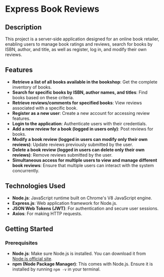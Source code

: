 # Express Book Reviews

## Description

This project is a server-side application designed for an online book retailer, enabling users to manage book ratings and reviews, search for books by ISBN, author, and title, as well as register, log in, and modify their own reviews.

## Features

- **Retrieve a list of all books available in the bookshop**: Get the complete inventory of books.
- **Search for specific books by ISBN, author names, and titles**: Find books based on these criteria.
- **Retrieve reviews/comments for specified books**: View reviews associated with a specific book.
- **Register as a new user**: Create a new account for accessing review features.
- **Login to the application**: Authenticate users with their credentials.
- **Add a new review for a book (logged in users only)**: Post reviews for books.
- **Modify a book review (logged in users can modify only their own reviews)**: Update reviews previously submitted by the user.
- **Delete a book review (logged in users can delete only their own reviews)**: Remove reviews submitted by the user.
- **Simultaneous access for multiple users to view and manage different book reviews**: Ensure that multiple users can interact with the system concurrently.

## Technologies Used

- **Node.js**: JavaScript runtime built on Chrome's V8 JavaScript engine.
- **Express.js**: Web application framework for Node.js.
- **JSON Web Tokens (JWT)**: For authentication and secure user sessions.
- **Axios**: For making HTTP requests.

## Getting Started

### Prerequisites

- **Node.js**: Make sure Node.js is installed. You can download it from [Node.js official site](https://nodejs.org/).
- **npm (Node Package Manager)**: This comes with Node.js. Ensure it is installed by running `npm -v` in your terminal.



